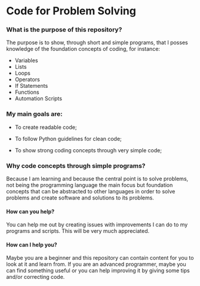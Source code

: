 # Code for Problem Solving


### What is the purpose of this repository?

The purpose is to show, through short and simple programs, that I posses knowledge of the foundation concepts of coding, for instance:

- Variables
- Lists
- Loops
- Operators
- If Statements
- Functions
- Automation Scripts

### My main goals are:

  * To create readable code;
  
  * To follow Python guidelines for clean code;
  
  * To show strong coding concepts through very simple code;
    

### Why code concepts through simple programs?

Because I am learning and because the central point is to solve problems, not being the programming language the main focus but foundation concepts that can be abstracted to other languages in order to solve problems and create software and solutions to its problems.
    
#### How can you help?

You can help me out by creating issues with improvements I can do to my programs and scripts. This will be very much appreciated. 

#### How can I help you?

Maybe you are a beginner and this repository can contain content for you to look at it and learn from. If you are an advanced programmer, maybe you can find something useful  or you can help improving it by giving some tips and/or correcting code. 

